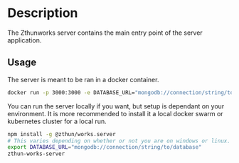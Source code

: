 # Description

The Zthunworks server contains the main entry point of the server application.

## Usage

The server is meant to be ran in a docker container.

```sh
docker run -p 3000:3000 -e DATABASE_URL="mongodb://connection/string/to/database"
```

You can run the server locally if you want, but setup is dependant on your environment.
It is more recommended to install it a local docker swarm or kubernetes cluster for a local run.

```sh
npm install -g @zthun/works.server
# This varies depending on whether or not you are on windows or linux.
export DATABASE_URL="mongodb://connection/string/to/database"
zthun-works-server
```
